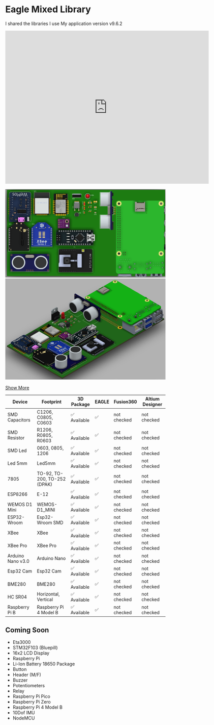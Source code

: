 # Eagle Mixed Library

I shared the libraries I use
My application version v9.6.2

<iframe src="https://gmail1158509.autodesk360.com/shares/public/SH919a0QTf3c32634dcf6d91e9bcb2bd7c8c?mode=embed" width="640" height="480" allowfullscreen="true" webkitallowfullscreen="true" mozallowfullscreen="true"  frameborder="0"></iframe>

![Photo1](https://github.com/Furkanprlk/Eagle-Mixed-Library/blob/master/image/Top.png)
![Photo2](https://github.com/Furkanprlk/Eagle-Mixed-Library/blob/master/image/photo2.png)


[Show More](https://gmail1158509.autodesk360.com/g/shares/SH919a0QTf3c32634dcf6d91e9bcb2bd7c8c?mode=embed)


| Device             | Footprint                     | 3D Package        | EAGLE |  Fusion360 | Altium Designer|
| -------------------| ------------------------------| ------------------| ------| -----------| ---------------| 
| SMD Capacitors     | C1206, C0805, C0603           | ✅ Available     |  ✅  | not checked | not checked    |
| SMD Resistor       | R1206, R0805, R0603           | ✅ Available     |  ✅  | not checked | not checked    |
| SMD Led            | 0603, 0805, 1206              | ✅ Available     |  ✅  | not checked | not checked    |
| Led 5mm            | Led5mm                        | ✅ Available     |  ✅  | not checked | not checked    |
| 7805               | TO-92, TO-200, TO-252 (DPAK)  | ✅ Available     |  ✅  | not checked | not checked    |
| ESP8266            | E-12                          | ✅ Available     |  ✅  | not checked | not checked    |
| WEMOS D1 Mini      | WEMOS-D1_MINI                 | ✅ Available     |  ✅  | not checked | not checked    |
| ESP32-Wroom        | Esp32-Wroom SMD               | ✅ Available     |  ✅  | not checked | not checked    |
| XBee               | XBee                          | ✅ Available     |  ✅  | not checked | not checked    |
| XBee Pro           | XBee Pro                      | ✅ Available     |  ✅  | not checked | not checked    |
| Arduino Nano v3.0  | Arduino Nano                  | ✅ Available     |  ✅  | not checked | not checked    |
| Esp32 Cam          | Esp32 Cam                     | ✅ Available     |  ✅  | not checked | not checked    |
| BME280             | BME280                        | ✅ Available     |  ✅  | not checked | not checked    |
| HC SR04            | Horizontal, Vertical          | ✅ Available     |  ✅  | not checked | not checked    |
| Raspberry Pi B     | Raspberry Pi 4 Model B        | ✅ Available     |  ✅  | not checked | not checked    |


## Coming Soon
 * Eta3000
 * STM32F103 (Bluepill)
 * 16x2 LCD Display
 * Raspberry Pi
 * Li-Ion Battery 18650 Package
 * Button
 * Header (M/F)
 * Buzzer
 * Potentiometers
 * Relay
 * Raspberry Pi Pico
 * Raspberry Pi Zero
 * Raspberry Pi 4 Model B 
 * 10Dof IMU
 * NodeMCU
